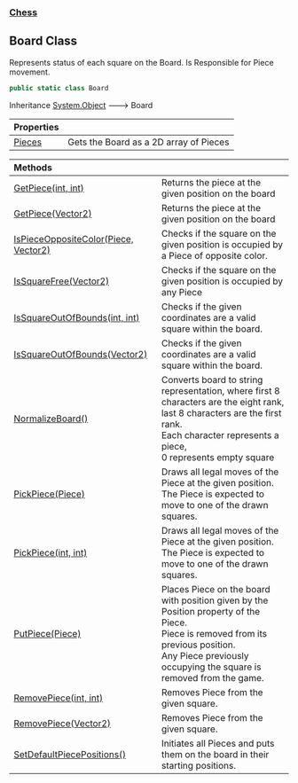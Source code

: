 ### [Chess](Chess.md 'Chess')

## Board Class

Represents status of each square on the Board. Is Responsible for Piece movement.

```csharp
public static class Board
```

Inheritance [System.Object](https://docs.microsoft.com/en-us/dotnet/api/System.Object 'System.Object') &#129106; Board

| Properties | |
| :--- | :--- |
| [Pieces](Chess.Board.Pieces.md 'Chess.Board.Pieces') | Gets the Board as a 2D array of Pieces |

| Methods | |
| :--- | :--- |
| [GetPiece(int, int)](Chess.Board.GetPiece(int,int).md 'Chess.Board.GetPiece(int, int)') | Returns the piece at the given position on the board |
| [GetPiece(Vector2)](Chess.Board.GetPiece(System.Numerics.Vector2).md 'Chess.Board.GetPiece(System.Numerics.Vector2)') | Returns the piece at the given position on the board |
| [IsPieceOppositeColor(Piece, Vector2)](Chess.Board.IsPieceOppositeColor(Chess.Piece,System.Numerics.Vector2).md 'Chess.Board.IsPieceOppositeColor(Chess.Piece, System.Numerics.Vector2)') | Checks if the square on the given position is occupied by a Piece of opposite color. |
| [IsSquareFree(Vector2)](Chess.Board.IsSquareFree(System.Numerics.Vector2).md 'Chess.Board.IsSquareFree(System.Numerics.Vector2)') | Checks if the square on the given position is occupied by any Piece |
| [IsSquareOutOfBounds(int, int)](Chess.Board.IsSquareOutOfBounds(int,int).md 'Chess.Board.IsSquareOutOfBounds(int, int)') | Checks if the given coordinates are a valid square within the board. |
| [IsSquareOutOfBounds(Vector2)](Chess.Board.IsSquareOutOfBounds(System.Numerics.Vector2).md 'Chess.Board.IsSquareOutOfBounds(System.Numerics.Vector2)') | Checks if the given coordinates are a valid square within the board. |
| [NormalizeBoard()](Chess.Board.NormalizeBoard().md 'Chess.Board.NormalizeBoard()') | Converts board to string representation, where first 8 characters are the eight rank,<br/>last 8 characters are the first rank.<br/>Each character represents a piece,<br/>0 represents empty square |
| [PickPiece(Piece)](Chess.Board.PickPiece(Chess.Piece).md 'Chess.Board.PickPiece(Chess.Piece)') | Draws all legal moves of the Piece at the given position.<br/>The Piece is expected to move to one of the drawn squares. |
| [PickPiece(int, int)](Chess.Board.PickPiece(int,int).md 'Chess.Board.PickPiece(int, int)') | Draws all legal moves of the Piece at the given position.<br/>The Piece is expected to move to one of the drawn squares. |
| [PutPiece(Piece)](Chess.Board.PutPiece(Chess.Piece).md 'Chess.Board.PutPiece(Chess.Piece)') | Places Piece on the board with position given by the Position property of the Piece.<br/>Piece is removed from its previous position.<br/>Any Piece previously occupying the square is removed from the game. |
| [RemovePiece(int, int)](Chess.Board.RemovePiece(int,int).md 'Chess.Board.RemovePiece(int, int)') | Removes Piece from the given square. |
| [RemovePiece(Vector2)](Chess.Board.RemovePiece(System.Numerics.Vector2).md 'Chess.Board.RemovePiece(System.Numerics.Vector2)') | Removes Piece from the given square. |
| [SetDefaultPiecePositions()](Chess.Board.SetDefaultPiecePositions().md 'Chess.Board.SetDefaultPiecePositions()') | Initiates all Pieces and puts them on the board in their starting positions. |
